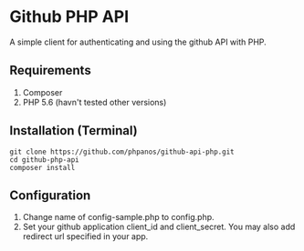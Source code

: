 # Github PHP API
A simple client for authenticating and using the github API with PHP.

## Requirements
1. Composer
2. PHP 5.6 (havn't tested other versions)

## Installation (Terminal)
```
git clone https://github.com/phpanos/github-api-php.git
cd github-php-api
composer install
```

## Configuration
1. Change name of config-sample.php to config.php.
2. Set your github application client_id and client_secret. You may also add redirect url specified in your app.
